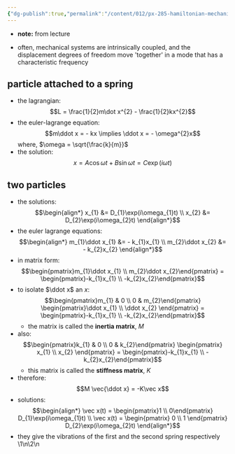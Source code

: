 ```yaml
---
{"dg-publish":true,"permalink":"/content/012/px-285-hamiltonian-mechanics-and-fluid-dynamics/g-normal-modes-and-small-oscillations/px-285-g3-derivation-from-examples/","noteIcon":"1","created":"2024-11-25T10:50:32.000+00:00","updated":"2024-11-26T12:59:01.087+00:00"}
---
```


- **note:** from lecture

- often, mechanical systems are intrinsically coupled, and the displacement degrees of freedom move 'together' in a mode that has a characteristic frequency
## particle attached to a spring
- the lagrangian: 
$$L = \frac{1}{2}m\dot x^{2} - \frac{1}{2}kx^{2}$$
- the euler-lagrange equation: 
$$m\ddot x = - kx \implies \ddot x = - \omega^{2}x$$
	where, $\omega = \sqrt{\frac{k}{m}}$ 
- the solution: 
$$x = A\cos\omega t + B\sin\omega t = C\exp(i\omega t)$$
## two particles 
- the solutions: 
$$\begin{align*}
	x_{1} &= D_{1}\exp(i\omega_{1}t) \\
	x_{2} &= D_{2}\exp(i\omega_{2}t) 
\end{align*}$$
- the euler lagrange equations: 
$$\begin{align*}
	m_{1}\ddot x_{1} &= - k_{1}x_{1} \\
	m_{2}\ddot x_{2} &= - k_{2}x_{2} 
\end{align*}$$
- in matrix form: 
$$\begin{pmatrix}m_{1}\ddot x_{1} \\ m_{2}\ddot x_{2}\end{pmatrix} = \begin{pmatrix}-k_{1}x_{1} \\ -k_{2}x_{2}\end{pmatrix}$$
- to isolate $\ddot x$ an $x:$ 
$$\begin{pmatrix}m_{1} & 0 \\ 0 & m_{2}\end{pmatrix} \begin{pmatrix}\ddot x_{1} \\ \ddot x_{2} \end{pmatrix} = \begin{pmatrix}-k_{1}x_{1} \\ -k_{2}x_{2}\end{pmatrix}$$
	- the matrix is called the **inertia matrix**, $M$
- also: 
$$\begin{pmatrix}k_{1} & 0 \\ 0 & k_{2}\end{pmatrix} \begin{pmatrix} x_{1} \\ x_{2} \end{pmatrix} = \begin{pmatrix}-k_{1}x_{1} \\ -k_{2}x_{2}\end{pmatrix}$$
	- this matrix is called the **stiffness matrix**, $K$
- therefore: 
$$M \vec{\ddot x}  = -K\vec x$$
- solutions: 
$$\begin{align*}
	\vec x(t) = \begin{pmatrix}1 \\ 0\end{pmatrix} D_{1}\exp(i\omega_{1}t) \\
	\vec x(t) = \begin{pmatrix} 0 \\ 1 \end{pmatrix} D_{2}\exp(i\omega_{2}t)
\end{align*}$$
- they give the vibrations of the first and the second spring respectively
\1\n\2\n